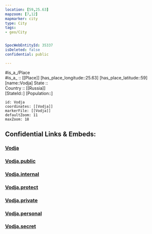 ```yaml
---
location: [59,25.63] 
mapzoom: [7,12] 
mapmarker: city 
type: City
tags:
- geo/City


SpocWebEntityId: 35337
isDeleted: false
confidential: public

---
```

#is_a_/Place  
#is_a_ :: [[Place]] 
[has_place_longitude::25.63] 
[has_place_latitude::59] 
[name::Vodja] 
State ::  
Country :: [[Russia]]  
[StateId::] 
[Population::] 



```leaflet
id: Vodja
coordinates: [[Vodja]] 
markerFile: [[Vodja]] 
defaultZoom: 11 
maxZoom: 18
```


## Confidential Links & Embeds: 

### [Vodja](/_Standards/Earth/Continent/Europe/Europe~North/Estonia/Counties~Estonia/Järva/City/Vodja.md) 

### [Vodja.public](/_public/Earth/Continent/Europe/Europe~North/Estonia/Counties~Estonia/Järva/City/Vodja.public.md) 

### [Vodja.internal](/_internal/Earth/Continent/Europe/Europe~North/Estonia/Counties~Estonia/Järva/City/Vodja.internal.md) 

### [Vodja.protect](/_protect/Earth/Continent/Europe/Europe~North/Estonia/Counties~Estonia/Järva/City/Vodja.protect.md) 

### [Vodja.private](/_private/Earth/Continent/Europe/Europe~North/Estonia/Counties~Estonia/Järva/City/Vodja.private.md) 

### [Vodja.personal](/_personal/Earth/Continent/Europe/Europe~North/Estonia/Counties~Estonia/Järva/City/Vodja.personal.md) 

### [Vodja.secret](/_secret/Earth/Continent/Europe/Europe~North/Estonia/Counties~Estonia/Järva/City/Vodja.secret.md)

